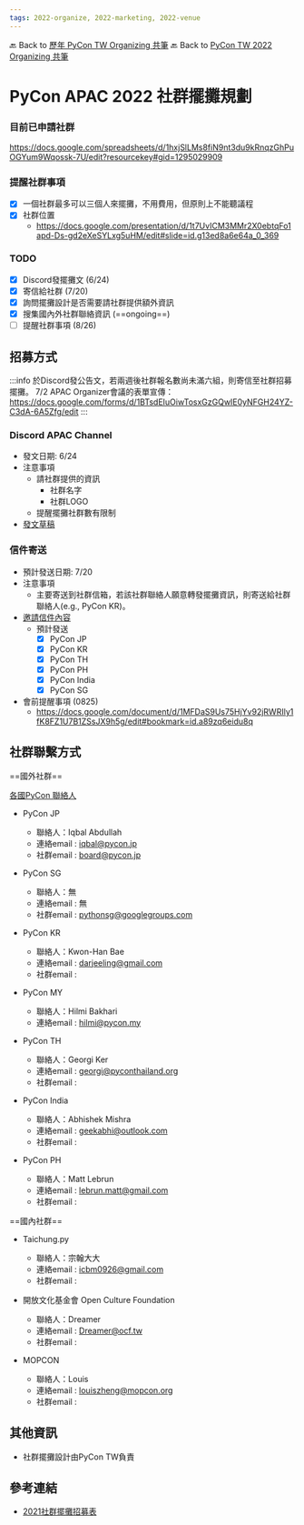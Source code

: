 ```yaml
---
tags: 2022-organize, 2022-marketing, 2022-venue
---
```


🔙 Back to [歷年 PyCon TW Organizing 共筆](/ryPr7SFyP/%2FHM5mHCFKQCu7-W5ea8ITcw%3Fview)
🔙 Back to [PyCon TW 2022 Organizing 共筆](/F4qRbwIsQXWH5B6cZ6Pzyw)

# PyCon APAC 2022 社群擺攤規劃

### 目前已申請社群
https://docs.google.com/spreadsheets/d/1hxjSlLMs8fiN9nt3du9kRnqzGhPuOGYum9Wqossk-7U/edit?resourcekey#gid=1295029909

### 提醒社群事項
- [x] 一個社群最多可以三個人來擺攤，不用費用，但原則上不能聽議程
- [x] 社群位置
    - https://docs.google.com/presentation/d/1t7UvICM3MMr2X0ebtqFo1apd-Ds-gd2eXeSYLxg5uHM/edit#slide=id.g13ed8a6e64a_0_369


### TODO
- [x] Discord發擺攤文 (6/24)
- [x] 寄信給社群 (7/20)
- [x] 詢問擺攤設計是否需要請社群提供額外資訊
- [x] 搜集國內外社群聯絡資訊 (==ongoing==)
- [ ] 提醒社群事項 (8/26)

## 招募方式
:::info
於Discord發公告文，若兩週後社群報名數尚未滿六組，則寄信至社群招募擺攤。
7/2 APAC Organizer會議的表單宣傳：
https://docs.google.com/forms/d/1BTsdEIuOiwTosxGzGQwIE0yNFGH24YZ-C3dA-6A5Zfg/edit
:::

### Discord APAC Channel
- 發文日期: 6/24
- 注意事項
    - 請社群提供的資訊
        - 社群名字
        - 社群LOGO
    - 提醒擺攤社群數有限制
- [發文草稿](https://docs.google.com/document/d/1MFDaS9Us75HjYv92jRWRIly1fK8FZ1U7B1ZSsJX9h5g/edit)
### 信件寄送
- 預計發送日期: 7/20
- 注意事項
    - 主要寄送到社群信箱，若該社群聯絡人願意轉發擺攤資訊，則寄送給社群聯絡人(e.g., PyCon KR)。
- [邀請信件內容](https://docs.google.com/document/d/1MFDaS9Us75HjYv92jRWRIly1fK8FZ1U7B1ZSsJX9h5g/edit#bookmark=id.9nslipx6cop0)
    - 預計發送
        - [x] PyCon JP
        - [x] PyCon KR 
        - [x] PyCon TH
        - [x] PyCon PH
        - [x] PyCon India
        - [x] PyCon SG

- 會前提醒事項 (0825)
    - https://docs.google.com/document/d/1MFDaS9Us75HjYv92jRWRIly1fK8FZ1U7B1ZSsJX9h5g/edit#bookmark=id.a89zq6eidu8q

## 社群聯繫方式
==國外社群==

[各國PyCon 聯絡人](https://wiki.python.org/moin/PyConAPAC/Community)

- PyCon JP 
    - 聯絡人：Iqbal Abdullah 
    - 連絡email : iqbal@pycon.jp 
    - 社群email : board@pycon.jp

- PyCon SG
    - 聯絡人：無 
    - 連絡email : 無 
    - 社群email : pythonsg@googlegroups.com

- PyCon KR
    - 聯絡人：Kwon-Han Bae 
    - 連絡email : darjeeling@gmail.com 
    - 社群email : 
- PyCon MY
    - 聯絡人：Hilmi Bakhari 
    - 連絡email : hilmi@pycon.my 
- PyCon TH
    - 聯絡人：Georgi Ker 
    - 連絡email : georgi@pyconthailand.org 
    - 社群email : 

- PyCon India
    - 聯絡人：Abhishek Mishra 
    - 連絡email : geekabhi@outlook.com 
    - 社群email :
- PyCon PH 
    - 聯絡人：Matt Lebrun 
    - 連絡email : lebrun.matt@gmail.com 
    - 社群email : 


==國內社群==

- Taichung.py
    - 聯絡人：宗翰大大
    - 連絡email : icbm0926@gmail.com
    - 社群email :  

- 開放文化基金會 Open Culture Foundation
    - 聯絡人：Dreamer
    - 連絡email : Dreamer@ocf.tw
    - 社群email :  

- MOPCON
    - 聯絡人：Louis
    - 連絡email : louiszheng@mopcon.org
    - 社群email :  



## 其他資訊
- 社群擺攤設計由PyCon TW負責
## 參考連結

- [2021社群擺攤招募表](https://docs.google.com/forms/d/1BTsdEIuOiwTosxGzGQwIE0yNFGH24YZ-C3dA-6A5Zfg/edit)